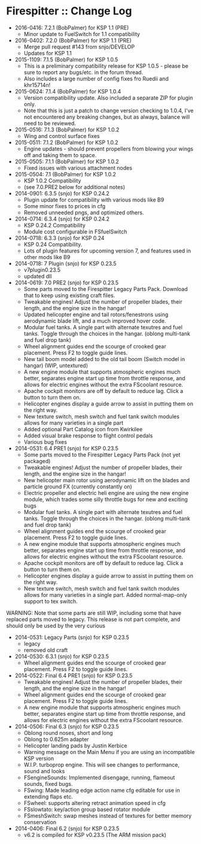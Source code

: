 # Firespitter :: Change Log

* 2016-0416: 7.2.1 (BobPalmer) for KSP 1.1 (PRE)
	+ Minor update to FuelSwitch for 1.1 compatibility
* 2016-0402: 7.2.0 (BobPalmer) for KSP 1.1 (PRE)
	+ Merge pull request #143 from snjo/DEVELOP
	+ Updates for KSP 1.1
* 2015-1109: 7.1.5 (BobPalmer) for KSP 1.0.5
	+ This is a preliminary compatibility release for KSP 1.0.5 - please be sure to report any bugs/etc. in the forum thread.
	+ Also includes a large number of config fixes fro Ruedii and khr15714n! 
* 2015-0624: 7.1.4 (BobPalmer) for KSP 1.0.4
	+ Version compatibility update. Also included a separate ZIP for plugin only.
	+ Note that this is just a patch to change version checking to 1.0.4, I've not encountered any breaking changes, but as always, balance will need to be reviewed.
* 2015-0516: 7.1.3 (BobPalmer) for KSP 1.0.2
	+ Wing and control surface fixes 
* 2015-0511: 7.1.2 (BobPalmer) for KSP 1.0.2
	+ Engine updates - should prevent propellers from blowing your wings off and taking them to space. 
* 2015-0505: 7.1.1 (BobPalmer) for KSP 1.0.2
	+ Fixed issues with various attachment nodes
* 2015-0504: 7.1 (BobPalmer) for KSP 1.0.2
	+ KSP 1.0.2 Compatibility
	+ (see 7.0.PRE2 below for additional notes)
* 2014-0901: 6.3.5 (snjo) for KSP 0.24.2
	+ Plugin update for compatibility with various mods like B9
	+ Some minor fixes to prices in cfg
	+ Removed unneeded pngs, and optimized others.
* 2014-0714: 6.3.4 (snjo) for KSP 0.24.2
	+ KSP 0.24.2 Compatibility
	+ Module cost configurable in FSfuelSwitch
* 2014-0718: 6.3.3 (snjo) for KSP 0.24
	+ KSP 0.24 Compatibility.
	+ Lots of plugin features for upcoming version 7, and features used in other mods like B9
* 2014-0718: 7 Plugin (snjo) for KSP 0.23.5
	+ v7plugin0.23.5
	+ updated dll
* 2014-0619: 7.0 PRE2 (snjo) for KSP 0.23.5
	+ Some parts moved to the Firespitter Legacy Parts Pack. Download that to keep using existing craft files.
	+ Tweakable engines! Adjust the number of propeller blades, their length, and the engine size in the hangar!
	+ Updated helicopter engine and tail rotors/fenestrons using aerodynamic blade lift, and a much improved hover code.
	+ Modular fuel tanks. A single part with alternate texutres and fuel tanks. Toggle through the choices in the hangar. (oblong multi-tank and fuel drop tank)
	+ Wheel alignment guides end the scourge of crooked gear placement. Press F2 to toggle guide lines.
	+ New tail boom model added to the old tail boom (Switch model in hangar) (WIP, untextured)
	+ A new engine module that supports atmospheric engines much better, separates engine start up time from throttle response, and allows for electric engines without the extra FScoolant resource.
	+ Apache cockpit monitors are off by default to reduce lag. Click a button to turn them on.
	+ Helicopter engines display a guide arrow to assist in putting them on the right way.
	+ New texture switch, mesh switch and fuel tank switch modules allows for many varieties in a single part
	+ Added optional Part Catalog icon from Kwirkilee
	+ Added visual brake response to flight control pedals
	+ Various bug fixes
* 2014-0531: 6.4 PRE1 (snjo) for KSP 0.23.5
	+ Some parts moved to the Firespitter Legacy Parts Pack (not yet packaged)
	+ Tweakable engines! Adjust the number of propeller blades, their length, and the engine size in the hangar!
	+ New helicopter main rotor using aerodynamic lift on the blades and particle ground FX (currently constantly on)
	+ Electric propeller and electric heli engine are using the new engine module, which trades some silly throttle bugs for new and exciting bugs
	+ Modular fuel tanks. A single part with alternate texutres and fuel tanks. Toggle through the choices in the hangar. (oblong multi-tank and fuel drop tank)
	+ Wheel alignment guides end the scourge of crooked gear placement. Press F2 to toggle guide lines.
	+ A new engine module that supports atmospheric engines much better, separates engine start up time from throttle response, and allows for electric engines without the extra FScoolant resource.
	+ Apache cockpit monitors are off by default to reduce lag. Click a button to turn them on.
	+ Helicopter engines display a guide arrow to assist in putting them on the right way.
	+ New texture switch, mesh switch and fuel tank switch modules allows for many varieties in a single part. Added normal-map-only support to tex switch.

WARNING: Note that some parts are still WIP, including some that have replaced parts moved to legacy. This release is not part complete, and should only be used by the very curious 
* 2014-0531: Legacy Parts (snjo) for KSP 0.23.5
	+ legacy
	+ removed old craft
* 2014-0530: 6.3.1 (snjo) for KSP 0.23.5
	+ Wheel alignment guides end the scourge of crooked gear placement. Press F2 to toggle guide lines.
* 2014-0522: Final 6.4 PRE1 (snjo) for KSP 0.23.5
	+ Tweakable engines! Adjust the number of propeller blades, their length, and the engine size in the hangar!
	+ Wheel alignment guides end the scourge of crooked gear placement. Press F2 to toggle guide lines.
	+ A new engine module that supports atmospheric engines much better, separates engine start up time from throttle response, and allows for electric engines without the extra FScoolant resource.
* 2014-0506: Final 6.3 (snjo) for KSP 0.23.5
	+ Oblong round noses, short and long
	+ Oblong to 0.625m adapter
	+ Helicopter landing pads by Justin Kerbice
	+ Warning message on the Main Menu if you are using an incompatible KSP version
	+ W.I.P. turboprop engine. This will see changes to performance, sound and looks
	+ FSengineSounds: Implemented disengage, running, flameout sounds, fixed bugs.
	+ FSwing: Made leading edge action name cfg editable for use in extending flaps etc.
	+ FSwheel: supports altering retract animation speed in cfg
	+ FSslowtato: key/action group based rotator module
	+ FSmeshSwitch: swap meshes instead of textures for better memory conservation
* 2014-0406: Final 6.2 (snjo) for KSP 0.23.5
	+ v6.2 is compiled for KSP v0.23.5 (The ARM mission pack)

